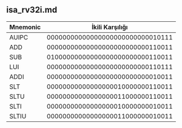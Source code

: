 ## isa_rv32i.md

| Mnemonic | İkili Karşılığı                  |
|----------|----------------------------------|
| AUIPC    | 00000000000000000000000000010111 |
| ADD      | 00000000000000000000000000110011 |
| SUB      | 01000000000000000000000000110011 |
| LUI      | 00000000000000000000000000110111 |
| ADDI     | 00000000000000000000000000010011 |
| SLT      | 00000000000000000010000000110011 |
| SLTU     | 00000000000000000011000000110011 |
| SLTI     | 00000000000000000010000000010011 |
| SLTIU    | 00000000000000000011000000010011 |
